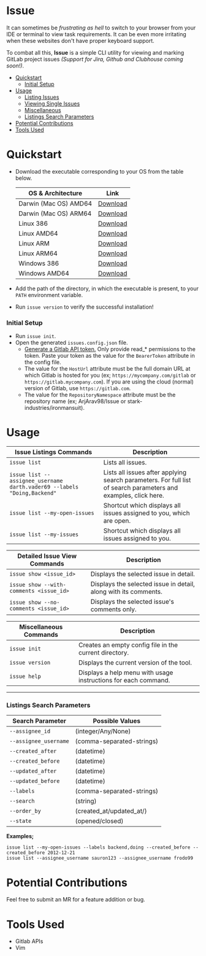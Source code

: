 # Issue
It can sometimes be _frustrating as hell_ to switch to your browser from your IDE or terminal to view task requirements. It can be even more irritating when these websites don't have proper keyboard support.

To combat all this, **Issue** is a simple CLI utility for viewing and marking GitLab project issues _(Support for Jira, Github and Clubhouse coming soon!)_.


* [Quickstart](https://github.com/ArjArav98/Issue/blob/master/README.md#installation)
  * [Initial Setup](https://github.com/ArjArav98/Issue/blob/master/README.md#initial-setup)
* [Usage](https://github.com/ArjArav98/Issue/blob/master/README.md#usage)
   * [Listing Issues](https://github.com/ArjArav98/Issue/blob/master/README.md#usage)
   * [Viewing Single Issues](https://github.com/ArjArav98/Issue/blob/master/README.md#usage)
   * [Miscellaneous](https://github.com/ArjArav98/Issue/blob/master/README.md#usage)
   * [Listings Search Parameters](https://github.com/ArjArav98/Issue/blob/master/README.md#usage)
* [Potential Contributions](https://github.com/ArjArav98/Issue/blob/master/README.md#potential-contributions)
* [Tools Used](https://github.com/ArjArav98/Issue/blob/master/README.md#tools-used)

# Quickstart
* Download the executable corresponding to your OS from the table below.

   | OS & Architecture | Link |
   |---|---|
   |Darwin (Mac OS) AMD64| [Download](https://github.com/ArjArav98/Issue/raw/master/dist/darwin_amd64/issue) |
   |Darwin (Mac OS) ARM64| [Download](https://github.com/ArjArav98/Issue/raw/master/dist/darwin_arm64/issue) |
   |Linux 386| [Download](https://github.com/ArjArav98/Issue/raw/master/dist/linux_386/issue) |
   |Linux AMD64| [Download](https://github.com/ArjArav98/Issue/raw/master/dist/linux_amd64/issue) |
   |Linux ARM| [Download](https://github.com/ArjArav98/Issue/raw/master/dist/linux_arm/issue) |
   |Linux ARM64| [Download](https://github.com/ArjArav98/Issue/raw/master/dist/linux_arm64/issue) |
   |Windows 386| [Download](https://github.com/ArjArav98/Issue/raw/master/dist/windows_386/issue.exe) |
   |Windows AMD64| [Download](https://github.com/ArjArav98/Issue/raw/master/dist/windows_amd64/issue.exe) |

* Add the path of the directory, in which the executable is present, to your `PATH` environment variable.
* Run `issue version` to verify the successful installation!

### Initial Setup
* Run `issue init`.
* Open the generated `issues.config.json` file.
  * [Generate a Gitlab API token.](https://gitlab.com/-/profile/personal_access_tokens) Only provide read_* permissions to the token. Paste your token as the value for the `BearerToken` attribute in the config file.
  * The value for the `HostUrl` attribute must be the full domain URL at which Gitlab is hosted for you (ex; `https://mycompany.com/gitlab` or `https://gitlab.mycompany.com`). If you are using the cloud (normal) version of Gitlab, use `https://gitlab.com`.
  * The value for the `RepositoryNamespace` attribute must be the repository name (ex; ArjArav98/Issue or stark-industries/ironmansuit).

# Usage
|Issue Listings Commands|Description|
|---|---|
|`issue list` | Lists all issues.|
|`issue list --assignee_username darth.vader69 --labels "Doing,Backend"` | Lists all issues after applying search parameters. For full list of search parameters and examples, click here.|
|`issue list --my-open-issues` | Shortcut which displays all issues assigned to you, which are open.|
|`issue list --my-issues` | Shortcut which displays all issues assigned to you.|

|Detailed Issue View Commands|Description|
|---|---|
|`issue show <issue_id>` | Displays the selected issue in detail.|
|`issue show --with-comments <issue_id>` | Displays the selected issue in detail, along with its comments.|
|`issue show --no-comments <issue_id>` | Displays the selected issue's comments only.|

|Miscellaneous Commands|Description|
|---|---|
|`issue init` | Creates an empty config file in the current directory.|
|`issue version` | Displays the current version of the tool.|
|`issue help` | Displays a help menu with usage instructions for each command.|

---------
### Listings Search Parameters

|Search Parameter|Possible Values|
|---|---|
|`--assignee_id`| (integer/Any/None)|
|`--assignee_username`| (comma-separated-strings)|
|`--created_after`| (datetime)|
|`--created_before`| (datetime)|
|`--updated_after`| (datetime)|
|`--updated_before`| (datetime)|
|`--labels`| (comma-separated-strings)|
|`--search`| (string)|
|`--order_by`| (created_at/updated_at/)|
|`--state`| (opened/closed)|


**Examples;**
```
issue list --my-open-issues --labels backend,doing --created_before --created_before 2012-12-21
issue list --assignee_username sauron123 --assignee_username frodo99
```

# Potential Contributions
Feel free to submit an MR for a feature addition or bug.

# Tools Used
* Gitlab APIs
* Vim
